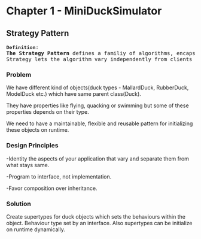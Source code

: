 # Chapter 1 - MiniDuckSimulator

## Strategy Pattern


<pre>
<font size="3"><b>Definition</b></font>:
<b>The Strategy Pattern</b> defines a familiy of algorithms, encapsulates each one, and makes them interchangeable.
Strategy lets the algorithm vary independently from clients that use it.
</pre>

### Problem

We have different kind of objects(duck types - MallardDuck, RubberDuck, ModelDuck etc.) which have same parent class(Duck).

They have properties like flying, quacking or swimming but some of these properties depends on their type.

We need to have a maintainable, flexible and reusable pattern for initializing these objects on runtime.

### Design Principles

-Identity the aspects of your application that vary and separate them from what stays same. 

-Program to interface, not implementation.

-Favor composition over inheritance.

### Solution

Create supertypes for duck objects which sets the behaviours within the object.
Behaviour type set by an interface. 
Also supertypes can be initialize on runtime dynamically.
